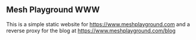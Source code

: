 Mesh Playground WWW
-------------------

This is a simple static website for https://www.meshplayground.com and a reverse proxy for the blog at https://www.meshplayground.com/blog
